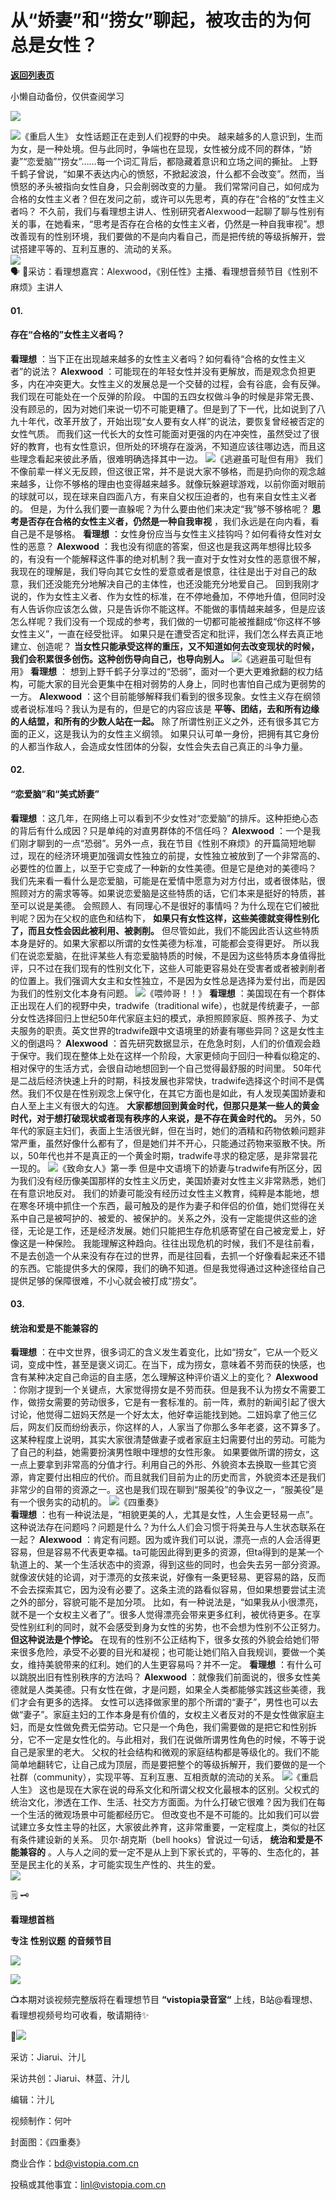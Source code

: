 # 从“娇妻”和“捞女”聊起，被攻击的为何总是女性？

[**返回列表页**](/gzh/看理想)

小懒自动备份，仅供查阅学习

![](https://mmbiz.qpic.cn/mmbiz_png/aP7vrTpXJxRA0ViaNRqia18YGj5LgX4VSibTFXfBlkXZakYUA8yBkEQYYmpmDmxH0IZyeY4oUcOiabiaj1PywxF6StQ/640?wx_fmt=png)

![](https://mmbiz.qpic.cn/mmbiz_jpg/aP7vrTpXJxREDicdgAjg4dGSiampnhZp8R5uqTK1ibaJbJDUv1gJtXoU2RIOoBCawZttqOn7jJuDd72UpvQMZT7Jw/640?wx_fmt=jpeg)《重启人生》
女性话题正在走到人们视野的中央。
越来越多的人意识到，生而为女，是一种处境。但与此同时，争端也在显现，女性被分成不同的群体，“娇妻”“恋爱脑”“捞女”……每一个词汇背后，都隐藏着意识和立场之间的撕扯。
上野千鹤子曾说，“如果不表达内心的愤怒，不掀起波浪，什么都不会改变”。然而，当愤怒的矛头被指向女性自身，只会削弱改变的力量。
我们常常问自己，如何成为合格的女性主义者？但在发问之前，或许可以先思考，真的存在“合格的”女性主义者吗？
不久前，我们与看理想主讲人、性别研究者Alexwood一起聊了聊与性别有关的事，在她看来，“思考是否存在合格的女性主义者，仍然是一种自我审视”。想改善现有的性别环境，我们要做的不是向内看自己，而是把传统的等级拆解开，尝试搭建平等的、互利互惠的、流动的关系。  
![](https://mmbiz.qpic.cn/mmbiz_png/aP7vrTpXJxRA0ViaNRqia18YGj5LgX4VSibyicaNpfZMjSJFGHr85glQV0UvxPDGJ30TMHYUPnUHgbYyqpCwF83EGw/640?wx_fmt=png)  
🗣 👭采访：看理想嘉宾：Alexwood，《别任性》主播、看理想音频节目《性别不麻烦》主讲人  

####  **01.**

####  **存在“合格的”女性主义者吗？**

**看理想** ：当下正在出现越来越多的女性主义者吗？如何看待“合格的女性主义者”的说法？ **Alexwood**
：可能现在的年轻女性并没有更解放，而是观念负担更多，内在冲突更大。女性主义的发展总是一个交替的过程，会有谷底，会有反弹。我们现在可能处在一个反弹的阶段。
中国的五四女权做斗争的时候是非常无畏、没有顾忌的，因为对她们来说一切不可能更糟了。但是到了下一代，比如说到了八九十年代，改革开放了，开始出现“女人要有女人样”的说法，要恢复曾经被否定的女性气质。
而我们这一代长大的女性可能面对更强的内在冲突性，虽然受过了很好的教育，也有女性意识，但所处的环境存在漩涡，不知道应该往哪边选，而且这些理念看起来彼此矛盾，很难明确选择其中一边。
![](https://mmbiz.qpic.cn/mmbiz_jpg/aP7vrTpXJxREDicdgAjg4dGSiampnhZp8RTmOUCbH7n26gbH1iahar3ib8GicmA0PhgHkC4NkibicjgEics6UDAHmchnsQ/640?wx_fmt=jpeg)《逃避虽可耻但有用》
我们不像前辈一样义无反顾，但这很正常，并不是说大家不够格，而是扔向你的观念越来越多，让你不够格的理由也变得越来越多。就像玩躲避球游戏，以前你面对眼前的球就可以，现在球来自四面八方，有来自父权压迫者的，也有来自女性主义者的。
但是，为什么我们要一直躲呢？为什么要由他们来决定“我”够不够格呢？ **思考是否存在合格的女性主义者，仍然是一种自我审视**
，我们永远是在向内看，看自己是不是够格。 **看理想** ：女性身份应当与女性主义挂钩吗？如何看待女性对女性的恶意？ **Alexwood**
：我也没有彻底的答案，但这也是我这两年想得比较多的，有没有一个能解释这件事的绝对机制？我一直对于女性对女性的恶意很不解，我现在的理解是，我们导向其它女性的爱意或者是恨意，往往是出于对自己的敌意，我们还没能充分地解决自己的主体性，也还没能充分地爱自己。
回到我刚才说的，作为女性主义者、作为女性的标准，在不停地叠加，不停地升值，但同时没有人告诉你应该怎么做，只是告诉你不能这样。不能做的事情越来越多，但是应该怎么样呢？我们没有一个现成的参考，我们做的一切都可能被推翻成“你这样不够女性主义”，一直在经受批评。
如果只是在遭受否定和批评，我们怎么样去真正地建立、创造呢？
**当女性只能承受这样的重压，又不知道如何去改变现状的时候，我们会积累很多创伤。这种创伤导向自己，也导向别人。**
![](https://mmbiz.qpic.cn/mmbiz_jpg/aP7vrTpXJxREDicdgAjg4dGSiampnhZp8R4okH1lmXBqMl8Cs8JsibIXAFHYITZ4RnMoLCVqWkiaPOCdKhe2FCZPPg/640?wx_fmt=jpeg)《逃避虽可耻但有用》
**看理想** ：
想到上野千鹤子分享过的“恐弱”，面对一个更大更难掀翻的权力结构，可能大家的目光会更集中在相对弱势的人身上，同时也害怕自己成为更弱势的一方。
**Alexwood** ：这个目前能够解释我们看到的很多现象。女性主义存在纲领或者说标准吗？我认为是有的，但是它的内容应该是
**平等、团结，去和所有边缘的人结盟，和所有的少数人站在一起。** 除了所谓性别正义之外，还有很多其它方面的正义，这是我认为的女性主义纲领。
如果只认可单一身份，把拥有其它身份的人都当作敌人，会造成女性团体的分裂，女性会失去自己真正的斗争力量。

#### **02.**

####  **“恋爱脑”和“美式娇妻”**

**看理想** ：这几年，在网络上可以看到不少女性对“恋爱脑”的排斥。这种拒绝心态的背后有什么成因？只是单纯的对直男群体的不信任吗？
**Alexwood**
：一个是我们刚才聊到的一点“恐弱”。另外一点，我在节目《性别不麻烦》的开篇简短地聊过，现在的经济环境更加强调女性独立的前提，女性独立被放到了一个非常高的、必要性的位置上，以至于它变成了一种新的女性美德。但是它是绝对的美德吗？
我们先来看一看什么是恋爱脑，可能是在爱情中愿意为对方付出，或者很体贴，很照顾对方的需求等等。如果说恋爱脑是这些特质的话，它们本来是挺好的特质，甚至可以说是美德。
会照顾人、有同理心不是很好的事情吗？为什么现在它们被批判呢？因为在父权的底色和结构下，
**如果只有女性这样，这些美德就变得性别化了，而且女性会因此被利用、被剥削。**
但尽管如此，我们不能因此否认这些特质本身是好的。如果大家都以所谓的女性美德为标准，可能都会变得更好。
所以我们在说恋爱脑，在批评某些人有恋爱脑特质的时候，不是因为这些特质本身值得批评，只不过在我们现有的性别文化下，这些人可能更容易处在受害者或者被剥削者的位置上。我们强调大女主和女性独立，不是因为女性总是选择为爱付出，而是因为我们的性别文化本身有问题。
![](https://mmbiz.qpic.cn/mmbiz_jpg/aP7vrTpXJxREDicdgAjg4dGSiampnhZp8RQiaVA7dZ8bf1tYRtQKw1FVKribUUIgMU4r3utwgQwDVPxenS4evWMLPA/640?wx_fmt=jpeg)《喂帅哥！！》
**看理想** ：美国现在有一个群体正出现在人们的视野中央，tradwife（traditional
wife），也就是传统妻子，一部分女性选择回归上世纪50年代家庭主妇的模式，承担照顾家庭、照养孩子、为丈夫服务的职责。英文世界的tradwife跟中文语境里的娇妻有哪些异同？这是女性主义的倒退吗？
**Alexwood**
：首先研究数据显示，在危急时刻，人们的价值观会趋于保守。我们现在整体上处在这样一个阶段，大家更倾向于回归一种看似稳定的、相对保守的生活方式，会很自动地想回到一个自己觉得最舒服的时间里。
50年代是二战后经济快速上升的时期，科技发展也非常快，tradwife选择这个时间不是偶然。我们不仅是在性别观念上保守化，在其它方面也是如此，有人发现美国娇妻和白人至上主义有很大的勾连。
**大家都想回到黄金时代，但那只是某一些人的黄金时代，对于想打破现状或者现有秩序的人来说，是不存在黄金时代的。**
另外，50年代的家庭主妇们，表面上生活很光鲜，但在当时，她们的酒精和药物依赖问题非常严重，虽然好像什么都有了，但是她们并不开心，只能通过药物来驱散不快。所以，50年代也并不是真正的一个黄金时期，tradwife寻求的稳定感，是非常昙花一现的。
![](https://mmbiz.qpic.cn/mmbiz_jpg/aP7vrTpXJxREDicdgAjg4dGSiampnhZp8RtRDJCaurhw5tJKdqicpsdZvRRxqG3EDs4ZTJPWjOibuqliag1sqsnIgpA/640?wx_fmt=jpeg)《致命女人》第一季
但是中文语境下的娇妻与tradwife有所区分，因为我们没有经历像美国那样的女性主义历史，美国娇妻对女性主义非常熟悉，她们在有意识地反对。
我们的娇妻可能没有经历过女性主义教育，纯粹是本能地，想在寒冬环境中抓住一个东西，最可触及的是作为妻子和伴侣的价值，她们觉得在关系中自己是被呵护的、被爱的、被保护的。关系之外，没有一定能提供这些的途径，无论是工作，还是经济发展。她们只能把生存危机感寄望在自己被宠爱上，好像这是一种保险。
我能理解这种趋向。往往出现危机的时候，我们不是往前看，不是去创造一个从来没有存在过的世界，而是往回看，去抓一个好像看起来还不错的东西。它能提供多大的保障，我们的确不知道。但是我觉得通过这种途径给自己提供足够的保障很难，不小心就会被打成“捞女”。

#### **03.**

####  **统治和爱是不能兼容的**

**看理想**
：在中文世界，很多词汇的含义发生着变化，比如“捞女”，它从一个贬义词，变成中性，甚至是褒义词汇。在当下，成为捞女，意味着不劳而获的快感，也含有某种决定自己命运的自主感，怎么理解这种评价语义上的变化？
**Alexwood**
：你刚才提到一个关键点，大家觉得捞女是不劳而获。但是我不认为捞女不需要工作，做捞女需要的劳动很多，它是有一套标准的。前一阵，煮肘的新闻引起了很大讨论，他觉得二妞妈天然是一个好太太，他好幸运能找到她。二妞妈拿了他三亿后，网友们反而纷纷表示，你这样的人，人家当了你那么多年老婆，这不算多了。
这某种程度上说明，其实大家很清楚做妻子或者家庭主妇需要付出的劳动。可能为了自己的利益，她需要扮演男性眼中理想的女性形象。
如果要做所谓的捞女，这一点上要拿到非常高的分值才行。利用自己的外形、外貌资本去换取一些其它资源，肯定要付出相应的代价。而且就我们目前为止的历史而言，外貌资本还是我们非常少的自带的资源之一。这也是我们现在聊到“服美役”的争议之一，“服美役”是有一个很务实的动机的。
![](https://mmbiz.qpic.cn/mmbiz_jpg/aP7vrTpXJxREDicdgAjg4dGSiampnhZp8RlH85g7nbcRiarKFdibRP2Ety1h1IolJN8DY0icFDN6apye568ToYsBLvQ/640?wx_fmt=jpeg)《四重奏》  
 **看理想**
：也有一种说法是，“相貌更美的人，尤其是女性，人生会更轻易一点”。这种说法存在问题吗？问题是什么？为什么人们会习惯于将美丑与人生状态联系在一起？
**Alexwood**
：肯定有问题。因为或许我们可以说，漂亮一点的人会活得更容易，但是容易不代表更幸福。ta可能因此得到更多的资源，但ta得到的是某一个轨道上的、某一个生活状态中的资源，得到这些的同时，也会失去另一部分资源。
就像波伏娃的论调，对于漂亮的女孩来说，好像有一条更轻易、更容易的路，反而不会去探索其它，因为没有必要了。这条主流的路看似容易，但如果想要尝试主流之外的部分，容貌可能不是加分项。
比如，有一种说法是，“如果我从小很漂亮，就不是一个女权主义者了”。很多人觉得漂亮会带来更多红利，被优待更多。在享受性别红利的同时，就不会感受到身为女性的劣势，也不会想为性别不公正努力。
**但这种说法是个悖论。**
在现有的性别不公正结构下，很多女孩的外貌会给她们带来很多危险，承受不必要的目光和凝视；也可能让她们陷入自我规训，要做一个美女，维持美貌带来的红利。她们的人生更容易吗？并不一定。
**看理想** ：有什么可以跳脱出旧有性别秩序的方法吗？ **Alexwood**
：就像我们前面说的，很多女性美德就是人类美德。只有女性在做，才是问题，如果全人类都能够实践这些美德，我们才会有更多的选择。
女性可以选择做家里的那个所谓的“妻子”，男性也可以去做“妻子”。家庭主妇的工作本身是有价值的，女权主义者反对的不是女性做家庭主妇，而是女性做免费无偿劳动。它只是一个角色，我们需要做的是把它和性别拆分，它不一定是女性化的。与此相对，我们在说做所谓男性角色的时候，不等于说自己是家里的老大。
父权的社会结构和微观的家庭结构都是等级化的。我们不能简单地翻转它，让自己成为顶层，而是要把整个的等级拆解开，我们要做的是一个社群（community），实现平等、互利互惠、互相贡献的流动的关系。
![](https://mmbiz.qpic.cn/mmbiz_png/aP7vrTpXJxREDicdgAjg4dGSiampnhZp8RelAn3vUwNvwbibDIku457GzmhaDia5rN2xbwWBZTebzicxPcdQZnQOjdQ/640?wx_fmt=png&from;=appmsg)《重启人生》
这也是现在大家在说的母系文化和所谓父权文化最根本的区别。父权式的统治文化，渗透在工作、生活、社交方方面面。为什么打破它很难？因为我们在每一个生活的微观场景中可能都经历它。
但改变也不是不可能的。比如我们可以尝试建立多女性主导的社区，大家彼此养育，这非常重要，一定程度上，类似的社区有条件建设新的关系。 贝尔·胡克斯（bell
hooks）曾说过一句话， **统治和爱是不能兼容的**
。人与人之间的爱一定不是从上到下家长式的，平等的、生态化的，甚至是民主化的关系，才可能实现生产性的、共生的爱。  
![](https://mmbiz.qpic.cn/mmbiz_png/aP7vrTpXJxRA0ViaNRqia18YGj5LgX4VSibCtkY28xLiaOEanibJrx7E0bWiaH8tRc0WkaCZ35VoiabPsr0urCBdAzT9Q/640?wx_fmt=other&tp;=webp&wxfrom;=5&wx;_lazy=1&wx;_co=1)  

🗒 🗝

 **看理想首档**

 **专注** **性别议题** **的音频节目**

![](https://mmbiz.qpic.cn/mmbiz_jpg/aP7vrTpXJxQTWScHHSBc6aJjUNQ91VzGLE3FntL7JCccia42xpXZhCqvmsAKe9gzFkpfuyB5nVtDicyeKiaUVFwSw/640?wx_fmt=other&from;=appmsg&wxfrom;=5&wx;_lazy=1&wx;_co=1&tp;=webp)

  
![](https://mmbiz.qpic.cn/mmbiz_png/aP7vrTpXJxRA0ViaNRqia18YGj5LgX4VSibCtkY28xLiaOEanibJrx7E0bWiaH8tRc0WkaCZ35VoiabPsr0urCBdAzT9Q/640?wx_fmt=png)

📺本期对谈视频完整版将在看理想节目 **“vistopia录音室“** 上线，B站@看理想、看理想视频号均可收看，敬请期待✨

  

👀![](https://mmbiz.qpic.cn/mmbiz_jpg/aP7vrTpXJxQ0dTICibZibOX4QDVzPOUHxBe1jw5McEyeIGABYeyicMe28QPswDOPXj9NqoYvtxymGYvicg4xpYzEibQ/640?wx_fmt=jpeg&from;=appmsg)  

采访：Jiarui、汁儿

采访共创：Jiarui、林蓝、汁儿

编辑：汁儿

视频制作：何叶

封面图：《四重奏》  

商业合作：bd@vistopia.com.cn

投稿或其他事宜：linl@vistopia.com.cn

